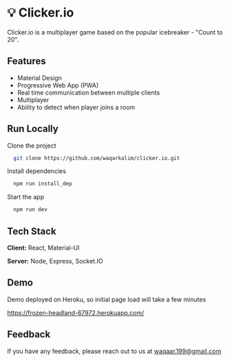 
# 💡 Clicker.io

Clicker.io is a multiplayer game based on the popular icebreaker - "Count to 20".

## Features

- Material Design
- Progressive Web App (PWA)
- Real time communication between multiple clients
- Multiplayer
- Ability to detect when player joins a room

## Run Locally

Clone the project

```bash
  git clone https://github.com/waqarkalim/clicker.io.git
```

Install dependencies

```bash
  npm run install_dep
```

Start the app

```bash
  npm run dev
```

  
## Tech Stack

**Client:** React, Material-UI

**Server:** Node, Express, Socket.IO

  
## Demo

Demo deployed on Heroku, so initial page load will take a few minutes

  https://frozen-headland-67972.herokuapp.com/
## Feedback

If you have any feedback, please reach out to us at waqaar.199@gmail.com

  
